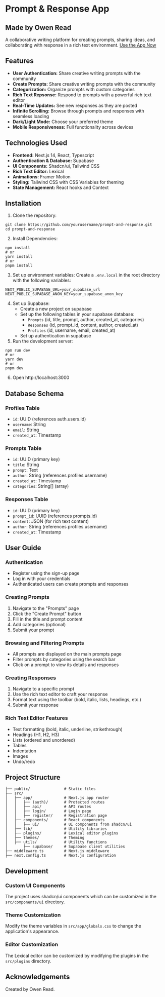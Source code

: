 # Prompt & Response App
## Made by Owen Read
A collaborative writing platform for creating prompts, sharing ideas, and collaborating with response in a rich text environment.
[Use the App Now](https://bidscript-prompt.vercel.app/)

## Features
- **User Authentication:** Share creative writing prompts with the community
- **Create Prompts:** Share creative writing prompts with the community
- **Categorization:** Organize prompts with custom categories
- **Rich Text Repsonse:** Respond to prompts with a powerful rich text editor
- **Real-Time Updates:** See new responses as they are posted
- **Infinite Scrolling:** Browse through prompts and responses with seamless loading
- **Dark/Light Mode:** Choose your preferred theme
- **Mobile Responsiveness:** Full functionality across devices

## Technologies Used
- **Frontend:** Next.js 14, React, Typescript
- **Authentication & Database:** Supabase
- **UI Components:** Shadcn/ui, Tailwind CSS
- **Rich Text Editor:** Lexical
- **Animations:** Framer Motion
- **Styling:** Tailwind CSS with CSS Variables for theming
- **State Management:** React hooks and Context

## Installation
1. Clone the repository:
```
git clone https://github.com/yourusername/prompt-and-response.git
cd prompt-and-response
```
2. Install Dependencies:
```
npm install
# or
yarn install
# or
pnpm install
```
3. Set up environment variables: Create a ```.env.local``` in the root directory with the following variables:
```
NEXT_PUBLIC_SUPABASE_URL=your_supabase_url
NEXT_PUBLIC_SUPABASE_ANON_KEY=your_supabase_anon_key
```
4. Set up Supabase:
    -  Create a new project on supabase
    -  Set up the following tables in your supabase database:
        - ```Prompts``` (id, title, prompt, author, created_at, categories)
        - ```Responses``` (id, prompt_id, content, author, created_at)
        - ```Profiles``` (id, username, email, created_at)
    - Set up authentication in supabase
5. Run the development server:
```
npm run dev
# or
yarn dev
# or
pnpm dev
```
6. Open http://localhost:3000

## Database Schema
### Profiles Table
- ```id```: UUID (references auth.users.id)
- ```username```: String
- ```email```: String
- ```created_at```: Timestamp

### Prompts Table
- ```id```: UUID (primary key)
- ```title```: String
- ```prompt```: Text
- ```author```: String (references profiles.username)
- ```created_at```: Timestamp
- ```categories```: String[] (array)

### Responses Table
- ```id```: UUID (primary key)
- ```prompt_id```: UUID (references prompts.id)
- ```content```: JSON (for rich text content)
- ```author```: String (references profiles.username)
- ```created_at```: Timestamp

## User Guide
### Authentication
- Register using the sign-up page
- Log in with your credentials
- Authenticated users can create prompts and responses

### Creating Prompts
1. Navigate to the "Prompts" page
2. Click the "Create Prompt" button
3. Fill in the title and prompt content
4. Add categories (optional)
5. Submit your prompt

### Browsing and Filtering Prompts
- All prompts are displayed on the main prompts page
- Filter prompts by categories using the search bar
- Click on a prompt to view its details and responses

### Creating Responses
1. Navigate to a specific prompt
2. Use the rich text editor to craft your response
3. Format text using the toolbar (bold, italic, lists, headings, etc.)
4. Submit your response

### Rich Text Editor Features
- Text formatting (bold, italic, underline, strikethrough)
- Headings (H1, H2, H3)
- Lists (ordered and unordered)
- Tables
- Indentation
- Images
- Undo/redo

## Project Structure
```
├── public/               # Static files
├── src/
│   ├── app/              # Next.js app router
│   │   ├── (auth)/       # Protected routes
│   │   ├── api/          # API routes
│   │   ├── login/        # Login page
│   │   ├── register/     # Registration page
│   ├── components/       # React components
│   │   ├── ui/           # UI components from shadcn/ui
│   ├── lib/              # Utility libraries
│   ├── plugins/          # Lexical editor plugins
│   ├── themes/           # Theming
│   ├── utils/            # Utility functions
│       ├── supabase/     # Supabase client utilities
├── middleware.ts         # Next.js middleware
├── next.config.ts        # Next.js configuration
```

## Development
### Custom UI Components
The project uses shadcn/ui components which can be customized in the ```src/components/ui``` directory.

### Theme Customization
Modify the theme variables in ```src/app/globals.css``` to change the application's appearance.

### Editor Customization
The Lexical editor can be customized by modifying the plugins in the ```src/plugins``` directory.

## Acknowledgements
Created by Owen Read.













